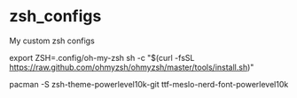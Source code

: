 # zsh_configs
My custom zsh configs

export ZSH=.config/oh-my-zsh
sh -c "$(curl -fsSL https://raw.github.com/ohmyzsh/ohmyzsh/master/tools/install.sh)"
 
pacman -S zsh-theme-powerlevel10k-git ttf-meslo-nerd-font-powerlevel10k